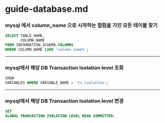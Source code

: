 # guide-database.md

### mysql 에서 column_name 으로 시작하는 컬럼을 가진 모든 테이블 찾기

```sql
SELECT TABLE_NAME,
       COLUMN_NAME
FROM INFORMATION_SCHEMA.COLUMNS
WHERE COLUMN_NAME LIKE 'column_name%';
```

---

### mysql에서 해당 DB Transaction Isolation level 조회

```sql
SHOW
VARIABLES WHERE VARIABLE_NAME = 'tx_isolation';
```

---

### mysql에서 해당 DB Transaction Isolation level 변경

```sql
SET
GLOBAL TRANSACTION ISOLATION LEVEL READ COMMITTED;
```
